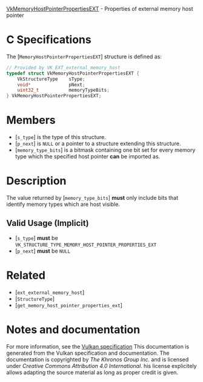 [VkMemoryHostPointerPropertiesEXT](https://www.khronos.org/registry/vulkan/specs/1.3-extensions/man/html/VkMemoryHostPointerPropertiesEXT.html) - Properties of external memory host pointer

# C Specifications
The [`MemoryHostPointerPropertiesEXT`] structure is defined as:
```c
// Provided by VK_EXT_external_memory_host
typedef struct VkMemoryHostPointerPropertiesEXT {
    VkStructureType    sType;
    void*              pNext;
    uint32_t           memoryTypeBits;
} VkMemoryHostPointerPropertiesEXT;
```

# Members
- [`s_type`] is the type of this structure.
- [`p_next`] is `NULL` or a pointer to a structure extending this structure.
- [`memory_type_bits`] is a bitmask containing one bit set for every memory type which the specified host pointer  **can**  be imported as.

# Description
The value returned by [`memory_type_bits`] **must**  only include bits that
identify memory types which are host visible.
## Valid Usage (Implicit)
-  [`s_type`] **must**  be `VK_STRUCTURE_TYPE_MEMORY_HOST_POINTER_PROPERTIES_EXT`
-  [`p_next`] **must**  be `NULL`

# Related
- [`ext_external_memory_host`]
- [`StructureType`]
- [`get_memory_host_pointer_properties_ext`]

# Notes and documentation
For more information, see the [Vulkan specification](https://www.khronos.org/registry/vulkan/specs/1.3-extensions/html/vkspec.html)
This documentation is generated from the Vulkan specification and documentation.
The documentation is copyrighted by *The Khronos Group Inc.* and is licensed under *Creative Commons Attribution 4.0 International*.
his license explicitely allows adapting the source material as long as proper credit is given.
        